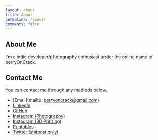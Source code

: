 ```yaml
---
layout: about
title: About
permalink: /about/
comments: false
---
```


## About Me

I'm a indie developer/photography enthusiast under the online name of perryOnCrack.

## Contact Me

You can contact me through any methods below.

- [Email](mailto: perryoncrack@gmail.com)
- [LinkedIn](https://www.linkedin.com/in/perryoncrack/)
- [GitHub](https://github.com/perryOnCrack)
- [Instagram (Photography)](https://www.instagram.com/perryoncrack/)
- [Instagram (3D Printing)](https://www.instagram.com/methlabjerry/)
- [Printables](https://www.printables.com/social/304298-perryoncrack/about)
- [Twitter (shitpost only)](https://twitter.com/perryOnCrack)
